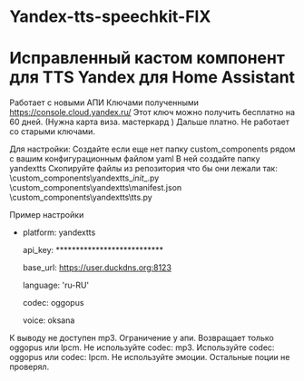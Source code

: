 # Yandex-tts-speechkit-FIX
# Исправленный кастом компонент для TTS Yandex для Home Assistant

Работает с новыми АПИ Ключами полученными https://console.cloud.yandex.ru/
Этот ключ можно получить бесплатно на 60 дней. (Нужна карта виза. мастеркард ) Дальше платно.
Не работает со старыми ключами.

Для настройки:
Создайте если еще нет папку custom_components рядом с вашим конфигурационным файлом yaml
В ней создайте папку yandextts
Скопируйте файлы из репозитория что бы они лежали так:
\custom_components\yandextts\__init__.py
\custom_components\yandextts\manifest.json
\custom_components\yandextts\tts.py

Пример настройки 

  - platform: yandextts
  
    api_key: ***************************
    
    base_url: https://user.duckdns.org:8123
    
    language: 'ru-RU'
    
    codec: oggopus
    
    voice: oksana
    
К выводу не доступен mp3. Ограничение у апи.
Возвращает только oggopus или lpcm.
Не используйте codec: mp3.
Используйте 
codec: oggopus 
или
codec: lpcm.
Не используйте эмоции.
Остальные поции не проверял.    
    
